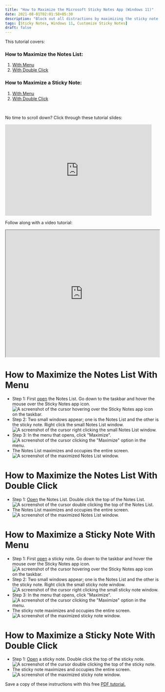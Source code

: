 ```yaml
---
title: "How to Maximize the Microsoft Sticky Notes App (Windows 11)"
date: 2021-08-01T02:01:58+05:30
description: "Block out all distractions by maximizing the sticky note or the Notes List. This handy tutorial covers two helpful ways to maximize the Sticky Notes app."
tags: [Sticky Notes, Windows 11, Customize Sticky Notes]
draft: false
---
```

This tutorial covers:

### How to Maximize the Notes List:
1. [With Menu](#1)
2. [With Double Click](#2)

### How to Maximize a Sticky Note:
1. [With Menu](#3)
2. [With Double Click](#4)

<br />
<p>No time to scroll down? Click through these tutorial slides:</p>
<iframe src="https://docs.google.com/presentation/d/e/2PACX-1vQ5V4SpdMZBiXlDSBsevfu_12GRQ-lJpWwtgzJfGTjhgptXIoaVqe5lnqoUALC-wP1XOM3qoAgr36gT/embed?start=false&loop=false&delayms=3000" frameborder="0" width="480" height="299" allowfullscreen="true" mozallowfullscreen="true" webkitallowfullscreen="true"></iframe>

<br />

Follow along with a video tutorial:
<iframe class="BLOG_video_class" allowfullscreen="" youtube-src-id="JmUpkc9d_Ig" width="100%" height="416" src="https://www.youtube.com/embed/JmUpkc9d_Ig"></iframe>

<h1 id="1">How to Maximize the Notes List With Menu</h1>

* Step 1: First [open](https://qhtutorials.github.io/posts/how-to-open-notes-list/) the Notes List. Go down to the taskbar and hover the mouse over the Sticky Notes app icon. <div class="stepimage">![A screenshot of the cursor hovering over the Sticky Notes app icon on the taskbar.](bloghoveroverappiconedit.png "Hover over the app icon")</div>
* Step 2: Two small windows appear; one is the Notes List and the other is the sticky note. Right click the small Notes List window. <div class="stepimage">![A screenshot of the cursor right clicking the small Notes List window.](blogrightclicknoteslist.png "Right click the small Notes List window")</div>
*  Step 3: In the menu that opens, click "Maximize". <div class="stepimage">![A screenshot of the cursor clicking the "Maximize" option in the menu.](blognoteslistmaxedit.png "Click 'Maximize' ")</div>
* The Notes List maximizes and occupies the entire screen. <div class="stepimage">![A screenshot of the maximized Notes List window.](blogmaxednoteslist.png "The maximized Notes List window")</div>

<h1 id="2">How to Maximize the Notes List With Double Click</h1>

* Step 1: [Open](https://qhtutorials.github.io/posts/how-to-open-notes-list/) the Notes List. Double click the top of the Notes List. <div class="stepimage">![A screenshot of the cursor double clicking the top of the Notes List.](blogdblclickmaxnoteslist.png "Double click the top of the Notes List")</div>
* The Notes List maximizes and occupies the entire screen. <div class="stepimage">![A screenshot of the maximized Notes List window.](blogmaxednoteslist.png "The maximized Notes List window")</div>

<h1 id="3">How to Maximize a Sticky Note With Menu</h1>

* Step 1: First [open](https://qhtutorials.github.io/posts/how-to-open-a-sticky-note/) a sticky note. Go down to the taskbar and hover the mouse over the Sticky Notes app icon. <div class="stepimage">![A screenshot of the cursor hovering over the Sticky Notes app icon on the taskbar.](bloghoveroverappiconedit.png "Hover over the app icon")</div>
* Step 2: Two small windows appear; one is the Notes List and the other is the sticky note. Right click the small sticky note window. <div class="stepimage">![A screenshot of the cursor right clicking the small sticky note window.](blogrightclickstickynote.png "Right click the small sticky note window")</div>
*  Step 3: In the menu that opens, click "Maximize". <div class="stepimage">![A screenshot of the cursor clicking the "Maximize" option in the menu.](blogstickynotemaxedit.png "Click 'Maximize' ")</div>
* The sticky note maximizes and occupies the entire screen. <div class="stepimage">![A screenshot of the maximized sticky note window.](blogmaxedstickynote.png "The maximized sticky note window")</div>

<h1 id="4">How to Maximize a Sticky Note With Double Click</h1>

* Step 1: [Open](https://qhtutorials.github.io/posts/how-to-open-a-sticky-note/) a sticky note. Double click the top of the sticky note.<div class="stepimage">![A screenshot of the cursor double clicking the top of the sticky note.](blogdblclickmaxsticky.png "Double click the top of the sticky note")</div>
* The sticky note maximizes and occupies the entire screen. <div class="stepimage">![A screenshot of the maximized sticky note window.](blogmaxedstickynote.png "The maximized sticky note window")</div>

Save a copy of these instructions with this free [PDF tutorial.](https://drive.google.com/file/d/1Dhxk_DT1T1ZG2p8wzbDSmvbjLjzPTUgE/view?usp=sharing)

<br />
